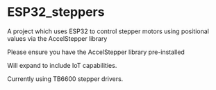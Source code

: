 # ESP32_steppers
A project which uses ESP32 to control stepper motors using positional values via the AccelStepper library

Please ensure you have the AccelStepper library pre-installed

Will expand to include IoT capabilities. 

Currently using TB6600 stepper drivers.
